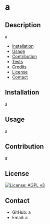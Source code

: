 # a

  ## Description
  a

  * [Installation](#installation)
  * [Usage](#usage)
  * [Contribution](#contribution)
  * [Tests](#tests)
  * [Credits](#credits)
  * [License](#license)
  * [Contact](#contact)
  
  ## Installation
  a
  
  ## Usage
  a
  
  ## Contribution
  a
  
  <!-- credits not implemented yet
  ## Credits
  undefined -->
  
  ## License
  [![License: AGPL v3](https://img.shields.io/badge/License-AGPL%20v3-blue.svg)](https://www.gnu.org/licenses/agpl-3.0)
  
  ## Contact
  * GitHub: a
  * Email: a
  
